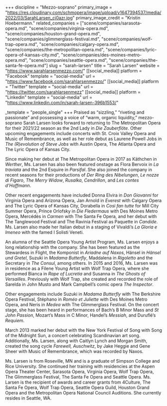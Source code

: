 +++
discipline = "Mezzo-soprano"
primary_image = "https://res.cloudinary.com/schmopera/image/upload/v1647394537/media/2022/03/SarahLarsen_cj0azr.jpg"
primary_image_credit = "Kristin Hoebermann."
related_companies = ["scene/companies/sarasota-opera.md", "scene/companies/virginia-opera.md", "scene/companies/houston-grand-opera.md", "scene/companies/glimmerglass-festival.md", "scene/companies/wolf-trap-opera.md", "scene/companies/calgary-opera.md", "scene/companies/the-metropolitan-opera.md", "scene/companies/lyric-opera-of-kansas-city.md", "scene/companies/des-moines-metro-opera.md", "scene/companies/seattle-opera.md", "scene/companies/the-santa-fe-opera.md"]
slug = "sarah-larsen"
title = "Sarah Larsen"
website = "https://www.sarahlarsenmezzo.com/"
[[social_media]]
platform = "Facebook"
template = "social-media"
url = "https://www.facebook.com/sarahlarsenmezzo/"
[[social_media]]
platform = "Twitter"
template = "social-media"
url = "https://twitter.com/sarahlarsenmezz"
[[social_media]]
platform = "Linkedin"
template = "social-media"
url = "https://www.linkedin.com/in/sarah-larsen-396b1553/"

_template = "people_single"
+++
Praised as “sizzling,” “riveting and passionate” and possessing a voice of “warm, organic liquidity,” mezzo-soprano Sarah Larsen looks forward to returning to The Metropolitan Opera for their 2021/22 season as the 2nd Lady in _Die Zauberflöte_. Other upcoming engagements include concerts with St. Croix Valley Opera and Music of Remembrance, as well as her role debut as Laurene Powell Jobs in _The (R)evolution of Steve Jobs_ with Austin Opera, The Atlanta Opera and The Lyric Opera of Kansas City.

Since making her debut at The Metropolitan Opera in 2017 as Käthchen in _Werther_, Ms. Larsen has also been featured onstage as Flora Bervoix in _La traviata_ and the 2nd Esquire in _Parsifal_. She also joined the company in recent seasons for their productions of _Der Ring des Nibelungen_, _Le nozze di Figaro_, _The Merry Widow_, _Rusalka_, _Cendrillon_, and _Les contes d’Hoffmann_. 

Other recent engagements have included Donna Elvira in _Don Giovanni_ for Virginia Opera and Arizona Opera, Jan Arnold in _Everest_ with Calgary Opera and The Lyric Opera of Kansas City, Dorabella in _Così fan tutte_ for Mill City Summer Opera, Prince Orlofsky in _Die Fledermaus_ with Des Moines Metro Opera, Mercédès in _Carmen_ with The Santa Fe Opera, and her debut with The Tanglewood Festival and The Ravinia Festival as Paquette in _Candide_. Ms. Larsen also made her Italian debut in a staging of Vivaldi’s _La Gloria e Imeneo_ with the famed I Solisti Veneti.

An alumna of the Seattle Opera Young Artist Program, Ms. Larsen enjoys a long relationship with the company. She has been featured as the Stewardess in Flight, the Komponist in _Ariadne auf Naxos_, Hänsel in _Hänsel und Gretel_, Suzuki in _Madama Butterfly_, Maddalena in _Rigoletto_ and the Secretary in _The Consul_, among others. In 2015 and 2016, Ms. Larsen was in residence as a Filene Young Artist with Wolf Trap Opera, where she performed Bianca in _Rape of Lucretia_ and Susanna in _The Ghosts of Versailles_. Previously with Wolf Trap, she created and recorded the role of Sarelda in John Musto and Mark Campbell’s comic opera _The Inspector_.

Other engagements include Suzuki in _Madama Butterfly_ with The Berkshire Opera Festival, Stéphano in _Roméo et Juliette_ with Des Moines Metro Opera, and Neris in _Medea_ with The Glimmerglass Festival. On the concert stage, she has been heard in performances of Bach’s B Minor Mass and _St John Passion_, Mozart’s Mass in C Minor, Handel’s _Messiah_, and Duruflé’s _Requiem_.

March 2013 marked her debut with the New York Festival of Song with Song of the Midnight Sun, a concert celebrating Scandinavian art song.  Additionally, Ms. Larsen, along with Caitlyn Lynch and Morgan Smith, created the song cycle _Farewell, Auschwitz_, by Jake Heggie and Gene Sheer with Music of Remembrance, which was recorded by Naxos.

Ms. Larsen is from Roseville, MN and is a graduate of Simpson College and Rice University. She continued her training with residencies at the Aspen Opera Theater Center, Sarasota Opera, Virginia Opera, Wolf Trap Opera, The Glimmerglass Festival, The Santa Fe Opera and Seattle Opera. Ms. Larsen is the recipient of awards and career grants from 4Culture, The Santa Fe Opera, Wolf Trap Opera, Seattle Opera Guild, Houston Grand Opera and the Metropolitan Opera National Council Auditions. She currently resides in Seattle, WA.